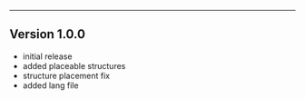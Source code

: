 ------------------------------------------------------
Version 1.0.0
------------------------------------------------------
- initial release
- added placeable structures
- structure placement fix
- added lang file
